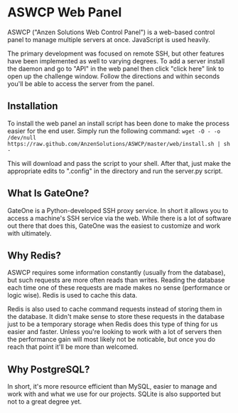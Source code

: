 ASWCP Web Panel
===============

ASWCP ("Anzen Solutions Web Control Panel") is a web-based control panel to manage multiple 
servers at once.  JavaScript is used heavily.

The primary development was focused on remote SSH, but other features have been implemented as well 
to varying degrees.  To add a server install the daemon and go to "API" in the web panel then click 
"click here" link to open up the challenge window.  Follow the directions and within seconds you'll 
be able to access the server from the panel.

Installation
-------------
To install the web panel an install script has been done to make the process 
easier for the end user.  Simply run the following command:
```wget -O - -o /dev/null https://raw.github.com/AnzenSolutions/ASWCP/master/web/install.sh | sh -```

This will download and pass the script to your shell.  After that, just make the appropriate 
edits to ".config" in the directory and run the server.py script.

What Is GateOne?
----------------
GateOne is a Python-developed SSH proxy service.  In short it allows you to access a machine's SSH service via 
the web.  While there is a lot of software out there that does this, GateOne was the easiest to 
customize and work with ultimately.

Why Redis?
----------
ASWCP requires some information constantly (usually from the database), but such requests are 
more often reads than writes.  Reading the database each time one of these requests are made 
makes no sense (performance or logic wise).  Redis is used to cache this data.

Redis is also used to cache command requests instead of storing them in the database.  It didn't 
make sense to store these requests in the database just to be a temporary storage when Redis does 
this type of thing for us easier and faster.  Unless you're looking to work with a lot of servers 
then the performance gain will most likely not be noticable, but once you do reach that point it'll 
be more than welcomed.

Why PostgreSQL?
---------------
In short, it's more resource efficient than MySQL, easier to manage and work with and what we use 
for our projects.  SQLite is also supported but not to a great degree yet.
